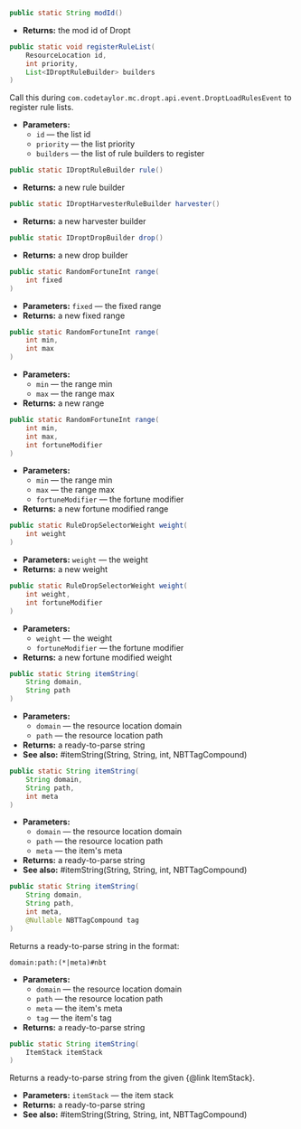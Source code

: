 ```java
public static String modId()
```

 * **Returns:** the mod id of Dropt

```java
public static void registerRuleList(
    ResourceLocation id,
    int priority,
    List<IDroptRuleBuilder> builders
)
```

Call this during `com.codetaylor.mc.dropt.api.event.DroptLoadRulesEvent` to register rule lists.

 * **Parameters:**
   * `id` — the list id
   * `priority` — the list priority
   * `builders` — the list of rule builders to register

```java
public static IDroptRuleBuilder rule()
```

 * **Returns:** a new rule builder

```java
public static IDroptHarvesterRuleBuilder harvester()
```

 * **Returns:** a new harvester builder

```java
public static IDroptDropBuilder drop()
```

 * **Returns:** a new drop builder

```java
public static RandomFortuneInt range(
    int fixed
)
```

 * **Parameters:** `fixed` — the fixed range
 * **Returns:** a new fixed range

```java
public static RandomFortuneInt range(
    int min,
    int max
)
```

 * **Parameters:**
   * `min` — the range min
   * `max` — the range max
 * **Returns:** a new range

```java
public static RandomFortuneInt range(
    int min,
    int max,
    int fortuneModifier
)
```

 * **Parameters:**
   * `min` — the range min
   * `max` — the range max
   * `fortuneModifier` — the fortune modifier
 * **Returns:** a new fortune modified range

```java
public static RuleDropSelectorWeight weight(
    int weight
)
```

 * **Parameters:** `weight` — the weight
 * **Returns:** a new weight

```java
public static RuleDropSelectorWeight weight(
    int weight,
    int fortuneModifier
)
```

 * **Parameters:**
   * `weight` — the weight
   * `fortuneModifier` — the fortune modifier
 * **Returns:** a new fortune modified weight

```java
public static String itemString(
    String domain,
    String path
)
```

 * **Parameters:**
   * `domain` — the resource location domain
   * `path` — the resource location path
 * **Returns:** a ready-to-parse string
 * **See also:** #itemString(String, String, int, NBTTagCompound)

```java
public static String itemString(
    String domain,
    String path,
    int meta
)
```

 * **Parameters:**
   * `domain` — the resource location domain
   * `path` — the resource location path
   * `meta` — the item's meta
 * **Returns:** a ready-to-parse string
 * **See also:** #itemString(String, String, int, NBTTagCompound)

```java
public static String itemString(
    String domain,
    String path,
    int meta,
    @Nullable NBTTagCompound tag
)
```

Returns a ready-to-parse string in the format:

`domain:path:(*|meta)#nbt`

 * **Parameters:**
   * `domain` — the resource location domain
   * `path` — the resource location path
   * `meta` — the item's meta
   * `tag` — the item's tag
 * **Returns:** a ready-to-parse string

```java
public static String itemString(
    ItemStack itemStack
)
```

Returns a ready-to-parse string from the given {@link ItemStack}.

 * **Parameters:** `itemStack` — the item stack
 * **Returns:** a ready-to-parse string
 * **See also:** #itemString(String, String, int, NBTTagCompound)